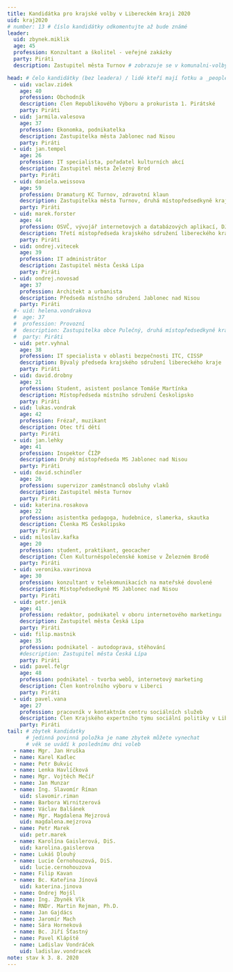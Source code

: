 ```yaml
---
title: Kandidátka pro krajské volby v Libereckém kraji 2020 
uid: kraj2020
# number: 13 # číslo kandidátky odkomentujte až bude známé
leader:
  uid: zbynek.miklik
  age: 45
  profession: Konzultant a školitel - veřejné zakázky
  party: Piráti
  description: Zastupitel města Turnov # zobrazuje se v komunalni-volby

head: # čelo kandidátky (bez leadera) / lidé kteří mají fotku a _people/jmeno.md
  - uid: vaclav.zidek
    age: 40  
    profession: Obchodník
    description: člen Republikového Výboru a prokurista 1. Pirátské
    party: Piráti
  - uid: jarmila.valesova
    age: 37  
    profession: Ekonomka, podnikatelka
    description: Zastupitelka města Jablonec nad Nisou
    party: Piráti
  - uid: jan.tempel
    age: 26
    profession: IT specialista, pořadatel kulturních akcí
    description: Zastupitel města Železný Brod
    party: Piráti
  - uid: daniela.weissova
    age: 59
    profession: Dramaturg KC Turnov, zdravotní klaun
    description: Zastupitelka města Turnov, druhá místopředsedkyně krajského sdružení libereckého kraje
    party: Piráti
  - uid: marek.forster
    age: 44
    profession: OSVČ, vývojář internetových a databázových aplikací, DJ, pilot, producent
    description: Třetí místopředseda krajského sdružení libereckého kraje
    party: Piráti
  - uid: ondrej.vitecek
    age: 39
    profession: IT administrátor
    description: Zastupitel města Česká Lípa
    party: Piráti
  - uid: ondrej.novosad
    age: 37
    profession: Architekt a urbanista
    description: Předseda místního sdružení Jablonec nad Nisou
    party: Piráti
  #- uid: helena.vondrakova
  #  age: 37
  #  profession: Provozní
  #  description: Zastupitelka obce Pulečný, druhá místopředsedkyně krajského sdružení libereckého kraje
  #  party: Piráti
  - uid: petr.vyhnal
    age: 38
    profession: IT specialista v oblasti bezpečnosti ITC, CISSP
    description: Bývalý předseda krajského sdružení libereckého kraje
    party: Piráti
  - uid: david.drobny
    age: 21
    profession: Student, asistent poslance Tomáše Martínka
    description: Místopředseda místního sdružení Českolipsko
    party: Piráti
  - uid: lukas.vondrak
    age: 42
    profession: Frézař, muzikant
    description: Otec tří dětí
    party: Piráti
  - uid: jan.lehky
    age: 41
    profession: Inspektor ČIŽP
    description: Druhý místopředseda MS Jablonec nad Nisou
    party: Piráti
  - uid: david.schindler
    age: 26
    profession: supervizor zaměstnanců obsluhy vlaků
    description: Zastupitel města Turnov
    party: Piráti
  - uid: katerina.rosakova
    age: 22
    profession: asistentka pedagoga, hudebnice, slamerka, skautka 
    description: Členka MS Českolipsko
    party: Piráti
  - uid: miloslav.kafka
    age: 20
    profession: student, praktikant, geocacher  
    description: Člen Kulturněspolečenské komise v Železném Brodě
    party: Piráti
  - uid: veronika.vavrinova
    age: 30
    profession: konzultant v telekomunikacích na mateřské dovolené  
    description: Místopředsedkyně MS Jablonec nad Nisou
    party: Piráti
  - uid: petr.jenik
    age: 41
    profession: redaktor, podnikatel v oboru internetového marketingu  
    description: Zastupitel města Česká Lípa
    party: Piráti
  - uid: filip.mastnik
    age: 35
    profession: podnikatel - autodoprava, stěhování  
    #description: Zastupitel města Česká Lípa
    party: Piráti
  - uid: pavel.felgr
    age: 48
    profession: podnikatel - tvorba webů, internetový marketing
    description: Člen kontrolního výboru v Liberci
    party: Piráti
  - uid: pavel.vana
    age: 27
    profession: pracovník v kontaktním centru sociálních služeb
    description: Člen Krajského expertního týmu sociální politiky v Libereckém kraji
    party: Piráti
tail: # zbytek kandidatky
      # jedinná povinná položka je name zbytek můžete vynechat
      # věk se uvádí k poslednímu dni voleb
  - name: Mgr. Jan Hruška
  - name: Karel Kadlec
  - name: Petr Bukvic
  - name: Lenka Havlíčková
  - name: Mgr. Vojtěch Mečíř
  - name: Jan Munzar
  - name: Ing. Slavomír Říman
    uid: slavomir.riman
  - name: Barbora Wirnitzerová
  - name: Václav Balšánek
  - name: Mgr. Magdalena Mejzrová
    uid: magdalena.mejzrova
  - name: Petr Marek
    uid: petr.marek
  - name: Karolína Gaislerová, DiS.
    uid: karolina.gaislerova
  - name: Lukáš Dlouhý
  - name: Lucie Černohouzová, DiS.
    uid: lucie.cernohouzova
  - name: Filip Kavan
  - name: Bc. Kateřina Jínová
    uid: katerina.jinova
  - name: Ondrej Mojšl
  - name: Ing. Zbyněk Vlk
  - name: RNDr. Martin Rejman, Ph.D.
  - name: Jan Gajdács
  - name: Jaromír Mach
  - name: Sára Horneková
  - name: Bc. Jiří Šťastný
  - name: Pavel Klápště
  - name: Ladislav Vondráček
    uid: ladislav.vondracek 
note: stav k 3. 8. 2020
---
```


